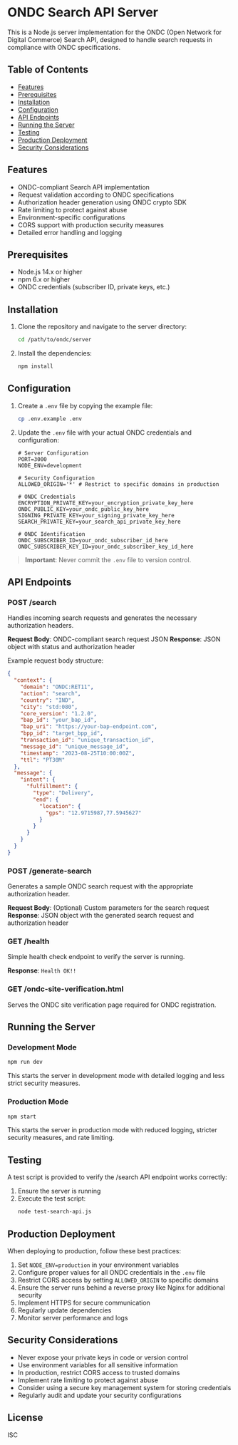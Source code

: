 # ONDC Search API Server

This is a Node.js server implementation for the ONDC (Open Network for Digital Commerce) Search API, designed to handle search requests in compliance with ONDC specifications.

## Table of Contents
- [Features](#features)
- [Prerequisites](#prerequisites)
- [Installation](#installation)
- [Configuration](#configuration)
- [API Endpoints](#api-endpoints)
- [Running the Server](#running-the-server)
- [Testing](#testing)
- [Production Deployment](#production-deployment)
- [Security Considerations](#security-considerations)

## Features
- ONDC-compliant Search API implementation
- Request validation according to ONDC specifications
- Authorization header generation using ONDC crypto SDK
- Rate limiting to protect against abuse
- Environment-specific configurations
- CORS support with production security measures
- Detailed error handling and logging

## Prerequisites
- Node.js 14.x or higher
- npm 6.x or higher
- ONDC credentials (subscriber ID, private keys, etc.)

## Installation

1. Clone the repository and navigate to the server directory:
   ```bash
   cd /path/to/ondc/server
   ```

2. Install the dependencies:
   ```bash
   npm install
   ```

## Configuration

1. Create a `.env` file by copying the example file:
   ```bash
   cp .env.example .env
   ```

2. Update the `.env` file with your actual ONDC credentials and configuration:
   ```env
   # Server Configuration
   PORT=3000
   NODE_ENV=development
   
   # Security Configuration
   ALLOWED_ORIGIN='*' # Restrict to specific domains in production
   
   # ONDC Credentials
   ENCRYPTION_PRIVATE_KEY=your_encryption_private_key_here
   ONDC_PUBLIC_KEY=your_ondc_public_key_here
   SIGNING_PRIVATE_KEY=your_signing_private_key_here
   SEARCH_PRIVATE_KEY=your_search_api_private_key_here
   
   # ONDC Identification
   ONDC_SUBSCRIBER_ID=your_ondc_subscriber_id_here
   ONDC_SUBSCRIBER_KEY_ID=your_ondc_subscriber_key_id_here
   ```

> **Important**: Never commit the `.env` file to version control.

## API Endpoints

### POST /search
Handles incoming search requests and generates the necessary authorization headers.

**Request Body**: ONDC-compliant search request JSON
**Response**: JSON object with status and authorization header

Example request body structure:
```json
{
  "context": {
    "domain": "ONDC:RET11",
    "action": "search",
    "country": "IND",
    "city": "std:080",
    "core_version": "1.2.0",
    "bap_id": "your_bap_id",
    "bap_uri": "https://your-bap-endpoint.com",
    "bpp_id": "target_bpp_id",
    "transaction_id": "unique_transaction_id",
    "message_id": "unique_message_id",
    "timestamp": "2023-08-25T10:00:00Z",
    "ttl": "PT30M"
  },
  "message": {
    "intent": {
      "fulfillment": {
        "type": "Delivery",
        "end": {
          "location": {
            "gps": "12.9715987,77.5945627"
          }
        }
      }
    }
  }
}
```

### POST /generate-search
Generates a sample ONDC search request with the appropriate authorization header.

**Request Body**: (Optional) Custom parameters for the search request
**Response**: JSON object with the generated search request and authorization header

### GET /health
Simple health check endpoint to verify the server is running.

**Response**: `Health OK!!`

### GET /ondc-site-verification.html
Serves the ONDC site verification page required for ONDC registration.

## Running the Server

### Development Mode
```bash
npm run dev
```

This starts the server in development mode with detailed logging and less strict security measures.

### Production Mode
```bash
npm start
```

This starts the server in production mode with reduced logging, stricter security measures, and rate limiting.

## Testing

A test script is provided to verify the /search API endpoint works correctly:

1. Ensure the server is running
2. Execute the test script:
   ```bash
   node test-search-api.js
   ```

## Production Deployment

When deploying to production, follow these best practices:

1. Set `NODE_ENV=production` in your environment variables
2. Configure proper values for all ONDC credentials in the `.env` file
3. Restrict CORS access by setting `ALLOWED_ORIGIN` to specific domains
4. Ensure the server runs behind a reverse proxy like Nginx for additional security
5. Implement HTTPS for secure communication
6. Regularly update dependencies
7. Monitor server performance and logs

## Security Considerations

- Never expose your private keys in code or version control
- Use environment variables for all sensitive information
- In production, restrict CORS access to trusted domains
- Implement rate limiting to protect against abuse
- Consider using a secure key management system for storing credentials
- Regularly audit and update your security configurations

## License
ISC